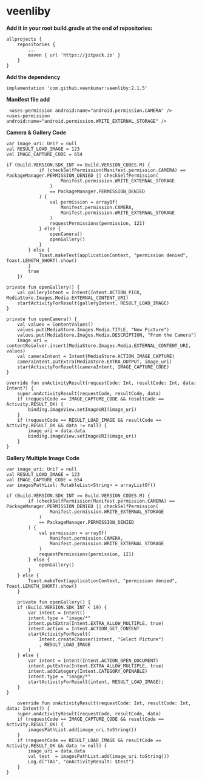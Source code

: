 # veenliby

**Add it in your root build.gradle at the end of repositories:**

	allprojects {
		repositories {
			...
			maven { url 'https://jitpack.io' }
		}
	}
  
  **Add the dependency**
  
  	implementation 'com.github.veenkumar:veenliby:2.1.5'
  
  **Manifest file add**
  
     <uses-permission android:name="android.permission.CAMERA" />
    <uses-permission android:name="android.permission.WRITE_EXTERNAL_STORAGE" />
    
 **Camera & Gallery Code**
 
 	var image_uri: Uri? = null
	val RESULT_LOAD_IMAGE = 123
	val IMAGE_CAPTURE_CODE = 654

 	if (Build.VERSION.SDK_INT >= Build.VERSION_CODES.M) {
                if (checkSelfPermission(Manifest.permission.CAMERA) == PackageManager.PERMISSION_DENIED || checkSelfPermission(
                        Manifest.permission.WRITE_EXTERNAL_STORAGE
                    )
                    == PackageManager.PERMISSION_DENIED
                ) {
                    val permission = arrayOf(
                        Manifest.permission.CAMERA,
                        Manifest.permission.WRITE_EXTERNAL_STORAGE
                    )
                    requestPermissions(permission, 121)
                } else {
                    openCamera()
                    openGallery()
                }
            } else {
                Toast.makeText(applicationContext, "permission denied", Toast.LENGTH_SHORT).show()
            }
            true
        })

	private fun openGallery() {
        val galleryIntent = Intent(Intent.ACTION_PICK, MediaStore.Images.Media.EXTERNAL_CONTENT_URI)
        startActivityForResult(galleryIntent, RESULT_LOAD_IMAGE)
    }

    private fun openCamera() {
        val values = ContentValues()
        values.put(MediaStore.Images.Media.TITLE, "New Picture")
        values.put(MediaStore.Images.Media.DESCRIPTION, "From the Camera")
        image_uri = contentResolver.insert(MediaStore.Images.Media.EXTERNAL_CONTENT_URI, values)
        val cameraIntent = Intent(MediaStore.ACTION_IMAGE_CAPTURE)
        cameraIntent.putExtra(MediaStore.EXTRA_OUTPUT, image_uri)
        startActivityForResult(cameraIntent, IMAGE_CAPTURE_CODE)
    }

    override fun onActivityResult(requestCode: Int, resultCode: Int, data: Intent?) {
        super.onActivityResult(requestCode, resultCode, data)
        if (requestCode == IMAGE_CAPTURE_CODE && resultCode == Activity.RESULT_OK) {
            binding.imageView.setImageURI(image_uri)
        }
        if (requestCode == RESULT_LOAD_IMAGE && resultCode == Activity.RESULT_OK && data != null) {
            image_uri = data.data
            binding.imageView.setImageURI(image_uri)
        }
    }
    
   **Gallery Multiple Image Code**
   
    var image_uri: Uri? = null
    val RESULT_LOAD_IMAGE = 123
    val IMAGE_CAPTURE_CODE = 654
    var imagesPathList: MutableList<String> = arrayListOf()
    
    if (Build.VERSION.SDK_INT >= Build.VERSION_CODES.M) {
            if (checkSelfPermission(Manifest.permission.CAMERA) == PackageManager.PERMISSION_DENIED || checkSelfPermission(
                    Manifest.permission.WRITE_EXTERNAL_STORAGE
                )
                == PackageManager.PERMISSION_DENIED
            ) {
                val permission = arrayOf(
                    Manifest.permission.CAMERA,
                    Manifest.permission.WRITE_EXTERNAL_STORAGE
                )
                requestPermissions(permission, 121)
            } else {
                openGallery()
            }
        } else {
            Toast.makeText(applicationContext, "permission denied", Toast.LENGTH_SHORT).show()
        }
	
	    private fun openGallery() {
        if (Build.VERSION.SDK_INT < 19) {
            var intent = Intent()
            intent.type = "image/*"
            intent.putExtra(Intent.EXTRA_ALLOW_MULTIPLE, true)
            intent.action = Intent.ACTION_GET_CONTENT
            startActivityForResult(
                Intent.createChooser(intent, "Select Picture")
                , RESULT_LOAD_IMAGE
            )
        } else {
            var intent = Intent(Intent.ACTION_OPEN_DOCUMENT)
            intent.putExtra(Intent.EXTRA_ALLOW_MULTIPLE, true)
            intent.addCategory(Intent.CATEGORY_OPENABLE)
            intent.type = "image/*"
            startActivityForResult(intent, RESULT_LOAD_IMAGE);
        }
    }
    
        override fun onActivityResult(requestCode: Int, resultCode: Int, data: Intent?) {
        super.onActivityResult(requestCode, resultCode, data)
        if (requestCode == IMAGE_CAPTURE_CODE && resultCode == Activity.RESULT_OK) {
            imagesPathList.add(image_uri.toString())
        }
        if (requestCode == RESULT_LOAD_IMAGE && resultCode == Activity.RESULT_OK && data != null) {
            image_uri = data.data
            val test  = imagesPathList.add(image_uri.toString())
            Log.d("TAG", "onActivityResult: $test")
        }
    }
